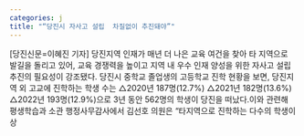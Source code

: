 ```yaml
---
categories: j
title: "“당진시 자사고 설립  차질없이 추진돼야”"
---
```

[당진신문=이혜진 기자] 당진지역 인재가 매년 더 나은 교육 여건을 찾아 타 지역으로 발길을 돌리고 있어, 교육 경쟁력을 높이고 지역 내 우수 인재 양성을 위한 자사고 설립 추진의 필요성이 강조됐다. 당진시 중학교 졸업생의 고등학교 진학 현황을 보면, 당진지역 외 고교에 진학하는 학생 수는 △2020년 187명(12.7%) △2021년 182명(13.6%) △2022년 193명(12.9%)으로 3년 동안 562명의 학생이 당진을 떠났다.이와 관련해 평생학습과 소관 행정사무감사에서 김선호 의원은 “타지역으로 진학하는 다수의 학생이 상